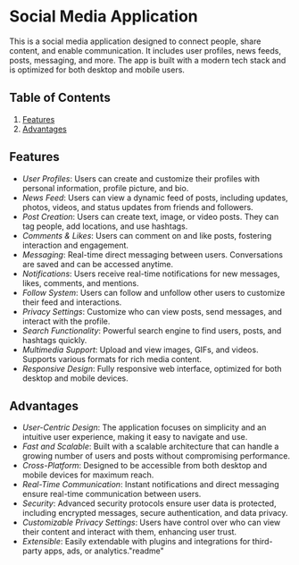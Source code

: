# Social Media Application

This is a social media application designed to connect people, share content, and enable communication. It includes user profiles, news feeds, posts, messaging, and more. The app is built with a modern tech stack and is optimized for both desktop and mobile users.

## Table of Contents
1. [Features](#features)
2. [Advantages](#advantages)

## Features

- *User Profiles*: Users can create and customize their profiles with personal information, profile picture, and bio.
- *News Feed*: Users can view a dynamic feed of posts, including updates, photos, videos, and status updates from friends and followers.
- *Post Creation*: Users can create text, image, or video posts. They can tag people, add locations, and use hashtags.
- *Comments & Likes*: Users can comment on and like posts, fostering interaction and engagement.
- *Messaging*: Real-time direct messaging between users. Conversations are saved and can be accessed anytime.
- *Notifications*: Users receive real-time notifications for new messages, likes, comments, and mentions.
- *Follow System*: Users can follow and unfollow other users to customize their feed and interactions.
- *Privacy Settings*: Customize who can view posts, send messages, and interact with the profile.
- *Search Functionality*: Powerful search engine to find users, posts, and hashtags quickly.
- *Multimedia Support*: Upload and view images, GIFs, and videos. Supports various formats for rich media content.
- *Responsive Design*: Fully responsive web interface, optimized for both desktop and mobile devices.

## Advantages

- *User-Centric Design*: The application focuses on simplicity and an intuitive user experience, making it easy to navigate and use.
- *Fast and Scalable*: Built with a scalable architecture that can handle a growing number of users and posts without compromising performance.
- *Cross-Platform*: Designed to be accessible from both desktop and mobile devices for maximum reach.
- *Real-Time Communication*: Instant notifications and direct messaging ensure real-time communication between users.
- *Security*: Advanced security protocols ensure user data is protected, including encrypted messages, secure authentication, and data privacy.
- *Customizable Privacy Settings*: Users have control over who can view their content and interact with them, enhancing user trust.
- *Extensible*: Easily extendable with plugins and integrations for third-party apps, ads, or analytics."readme" 
